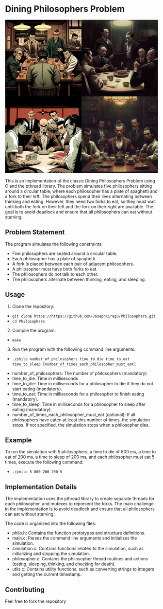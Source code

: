 # Dining Philosophers Problem
![My Image](https://raw.githubusercontent.com/JosephKiragu/Philosophers/main/images/yakuza.PNG)


This is an implementation of the classic Dining Philosophers Problem using C and the pthread library. The problem simulates five philosophers sitting around a circular table, where each philosopher has a plate of spaghetti and a fork to their left. The philosophers spend their lives alternating between thinking and eating. However, they need two forks to eat, so they must wait until both the fork on their left and the fork on their right are available. The goal is to avoid deadlock and ensure that all philosophers can eat without starving.

## Problem Statement
The program simulates the following constraints:

* Five philosophers are seated around a circular table.
* Each philosopher has a plate of spaghetti.
* A fork is placed between each pair of adjacent philosophers.
* A philosopher must have both forks to eat.
* The philosophers do not talk to each other.
* The philosophers alternate between thinking, eating, and sleeping.

## Usage

1. Clone the repository:
- `git clone https://https://github.com/JosephKiragu/Philosophers.git`
- `cd Philosophers`
2. Compile the program:
- `make`
3. Run the program with the following command line arguments:
- `./philo number_of_philosophers time_to_die time_to_eat time_to_sleep [number_of_times_each_philosopher_must_eat]`
* number_of_philosophers: The number of philosophers (mandatory).
* time_to_die: Time in milliseconds
* time_to_die: Time in milliseconds for a philosopher to die if they do not start eating (mandatory).
* time_to_eat: Time in milliseconds for a philosopher to finish eating (mandatory).
* time_to_sleep: Time in milliseconds for a philosopher to sleep after eating (mandatory).
* number_of_times_each_philosopher_must_eat (optional): If all philosophers have eaten at least this number of times, the simulation stops. If not         specified, the simulation stops when a philosopher dies.

## Example

To run the simulation with 5 philosophers, a time to die of 800 ms, a time to eat of 200 ms, a time to sleep of 200 ms, and each philosopher must eat 5 times, execute the following command:
- `./philo 5 800 200 200 5`

## Implementation Details
The implementation uses the pthread library to create separate threads for each philosopher, and mutexes to represent the forks. The main challenge in the implementation is to avoid deadlock and ensure that all philosophers can eat without starving.

The code is organized into the following files:

* philo.h: Contains the function prototypes and structure definitions.
* main.c: Parses the command line arguments and initializes the simulation.
* simulation.c: Contains functions related to the simulation, such as initializing and stopping the simulation.
* philosopher.c: Contains the philosopher thread routines and actions (eating, sleeping, thinking, and checking for death).
* utils.c: Contains utility functions, such as converting strings to integers and getting the current timestamp.

## Contributing
Feel free to fork the repository


